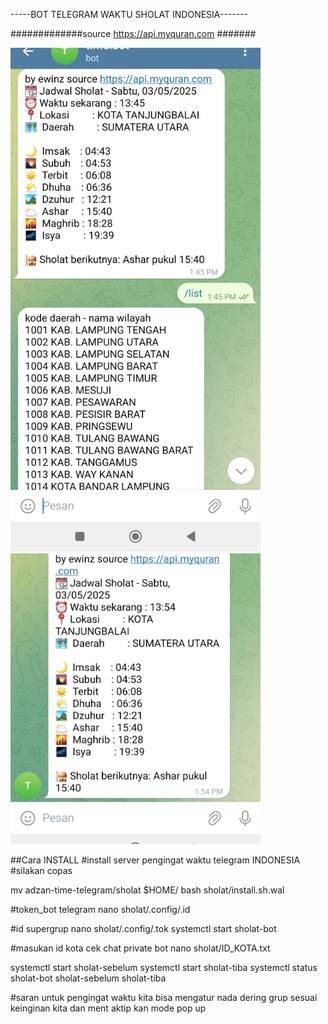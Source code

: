 -----BOT TELEGRAM WAKTU SHOLAT INDONESIA-------

#############source https://api.myquran.com #######

<p float="left">
  <img src="images/Screenshot.jpg" width="400" />
  <img src="images/Screenshot2.jpg" width="400" />
</p>

##Cara INSTALL
#install server pengingat waktu telegram INDONESIA 
#silakan copas

mv adzan-time-telegram/sholat $HOME/
bash sholat/install.sh.wal

#token_bot telegram
nano sholat/.config/.id

#id supergrup
nano sholat/.config/.tok
systemctl start sholat-bot

#masukan id kota cek chat private bot
nano sholat/ID_KOTA.txt

systemctl start sholat-sebelum
systemctl start sholat-tiba
systemctl status sholat-bot sholat-sebelum sholat-tiba




#saran untuk pengingat waktu kita bisa mengatur nada dering grup
sesuai keinginan kita dan ment aktip kan mode pop up

